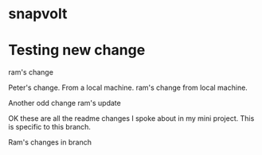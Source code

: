 # snapvolt

# Testing new change
ram's change


Peter's change. From a local machine.
ram's change from local machine.

Another odd change
ram's update


OK these are all the readme changes I spoke about in my mini project.
This is specific to this branch.

Ram's changes in branch